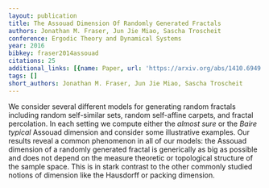 ```yaml
---
layout: publication
title: The Assouad Dimension Of Randomly Generated Fractals
authors: Jonathan M. Fraser, Jun Jie Miao, Sascha Troscheit
conference: Ergodic Theory and Dynamical Systems
year: 2016
bibkey: fraser2014assouad
citations: 25
additional_links: [{name: Paper, url: 'https://arxiv.org/abs/1410.6949'}]
tags: []
short_authors: Jonathan M. Fraser, Jun Jie Miao, Sascha Troscheit
---
```

We consider several different models for generating random fractals including
random self-similar sets, random self-affine carpets, and fractal percolation.
In each setting we compute either the *almost sure* or the *Baire
typical* Assouad dimension and consider some illustrative examples. Our results
reveal a common phenomenon in all of our models: the Assouad dimension of a
randomly generated fractal is generically as big as possible and does not
depend on the measure theoretic or topological structure of the sample space.
This is in stark contrast to the other commonly studied notions of dimension
like the Hausdorff or packing dimension.